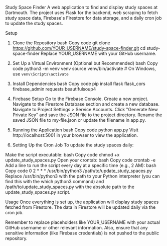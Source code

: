 Study Space Finder
A web application to find and display study spaces at Dartmouth. The project uses Flask for the backend, web scraping to fetch study space data, Firebase's Firestore for data storage, and a daily cron job to update the study spaces.

Setup
1. Clone the Repository
bash
Copy code
git clone https://github.com/YOUR_USERNAME/study-space-finder.git
cd study-space-finder
Replace YOUR_USERNAME with your GitHub username.

2. Set Up a Virtual Environment (Optional but Recommended)
bash
Copy code
python3 -m venv venv
source venv/bin/activate  # On Windows, use `venv\Scripts\activate`
3. Install Dependencies
bash
Copy code
pip install flask flask_cors firebase_admin requests beautifulsoup4
4. Firebase Setup
Go to the Firebase Console.
Create a new project.
Navigate to the Firestore Database section and create a new database.
Navigate to Project Settings > Service Accounts.
Click "Generate New Private Key" and save the JSON file to the project directory.
Rename the saved JSON file to my-file.json or update the filename in app.py.
5. Running the Application
bash
Copy code
python app.py
Visit http://localhost:5001 in your browser to view the application.

6. Setting Up the Cron Job
To update the study spaces daily:

Make the script executable:
bash
Copy code
chmod +x update_study_spaces.py
Open your crontab:
bash
Copy code
crontab -e
Add a line to run the script every day at a specific time (e.g., 2 AM):
bash
Copy code
0 2 * * * /usr/bin/python3 /path/to/update_study_spaces.py
Replace /usr/bin/python3 with the path to your Python interpreter (you can find this with the which python3 command) and /path/to/update_study_spaces.py with the absolute path to the update_study_spaces.py script.

Usage
Once everything is set up, the application will display study spaces fetched from Firestore. The data in Firestore will be updated daily via the cron job.

Remember to replace placeholders like YOUR_USERNAME with your actual GitHub username or other relevant information. Also, ensure that any sensitive information (like Firebase credentials) is not pushed to the public repository.
